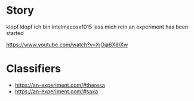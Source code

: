 # Story

klopf klopf ich bin intelmacosx1015 lass mich rein
an experiment has been started

https://www.youtube.com/watch?v=XjOja6X8IXw

# Classifiers

- https://an-experiment.com/#theresa
- https://an-experiment.com/#saxa

